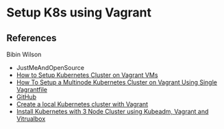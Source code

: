 # Setup K8s using Vagrant

## References

Bibin Wilson

- JustMeAndOpenSource
- [How to Setup Kubernetes Cluster on Vagrant VMs](https://devopscube.com/kubernetes-cluster-vagrant/)
- [How To Setup a Multinode Kubernetes Cluster on Vagrant Using Single Vagrantfile](https://www.youtube.com/watch?v=m5q7JEihdU4)
- [GitHub](https://github.com/techiescamp/vagrant-kubeadm-kubernetes)
- [Create a local Kubernetes cluster with Vagrant](https://tferdinand.net/en/create-a-local-kubernetes-cluster-with-vagrant/)
- [Install Kubernetes with 3 Node Cluster using Kubeadm, Vagrant and Vitrualbox](https://www.youtube.com/watch?v=JJbUNRGoxmk)
